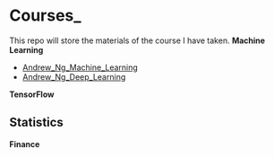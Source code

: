 # Courses_
This repo will store the materials of the course I have taken.
**Machine Learning**

- [Andrew_Ng_Machine_Learning](https://github.com/ycheng22/Courses_/tree/main/Andrew_Ng_Machine_Learning)
- [Andrew_Ng_Deep_Learning](https://github.com/ycheng22/Courses_/tree/main/Andrew_Ng_Deep_Learning)

**TensorFlow**


**Statistics**
-

**Finance**

